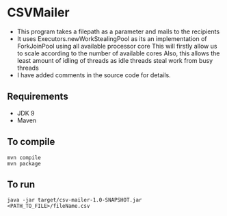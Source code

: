 # CSVMailer

- This program takes a filepath as a parameter and mails to the recipients
- It uses Executors.newWorkStealingPool as its an implementation of ForkJoinPool using all available processor core
  This will firstly allow us to scale according to the number of available cores
  Also, this allows the least amount of idling of threads as idle threads steal work from busy threads
- I have added comments in the source code for details.

## Requirements

- JDK 9
- Maven

## To compile
```
mvn compile
mvn package
```
## To run
```
java -jar target/csv-mailer-1.0-SNAPSHOT.jar <PATH_TO_FILE>/fileName.csv
```

